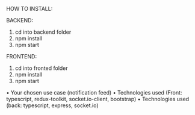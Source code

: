 HOW TO INSTALL:

BACKEND:

1. cd into backend folder
2. npm install
3. npm start

FRONTEND:

1. cd into fronted folder
2. npm install
3. npm start

• Your chosen use case (notification feed)
• Technologies used (Front: typescript, redux-toolkit, socket.io-client, bootstrap)
• Technologies used (back: typescript, express, socket.io)
